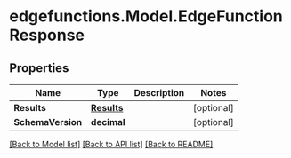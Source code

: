 # edgefunctions.Model.EdgeFunctionResponse

## Properties

Name | Type | Description | Notes
------------ | ------------- | ------------- | -------------
**Results** | [**Results**](Results.md) |  | [optional] 
**SchemaVersion** | **decimal** |  | [optional] 

[[Back to Model list]](../README.md#documentation-for-models) [[Back to API list]](../README.md#documentation-for-api-endpoints) [[Back to README]](../README.md)

